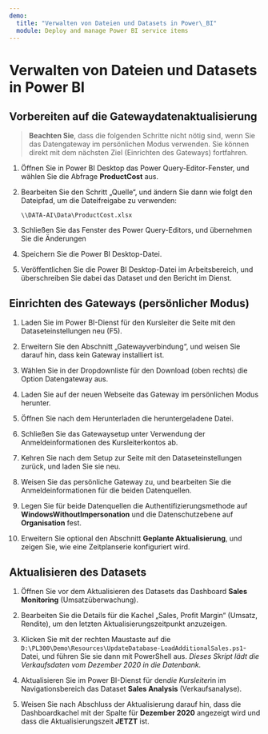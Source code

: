 ```yaml
---
demo:
  title: "Verwalten von Dateien und Datasets in Power\_BI"
  module: Deploy and manage Power BI service items
---
```

# Verwalten von Dateien und Datasets in Power BI

## Vorbereiten auf die Gatewaydatenaktualisierung

> **Beachten Sie**, dass die folgenden Schritte nicht nötig sind, wenn Sie das Datengateway im persönlichen Modus verwenden. Sie können direkt mit dem nächsten Ziel (Einrichten des Gateways) fortfahren.

1. Öffnen Sie in Power BI Desktop das Power Query-Editor-Fenster, und wählen Sie die Abfrage **ProductCost** aus.

1. Bearbeiten Sie den Schritt „Quelle“, und ändern Sie dann wie folgt den Dateipfad, um die Dateifreigabe zu verwenden:

    `\\DATA-AI\Data\ProductCost.xlsx`

1. Schließen Sie das Fenster des Power Query-Editors, und übernehmen Sie die Änderungen

1. Speichern Sie die Power BI Desktop-Datei.

1. Veröffentlichen Sie die Power BI Desktop-Datei im Arbeitsbereich, und überschreiben Sie dabei das Dataset und den Bericht im Dienst.

## Einrichten des Gateways (persönlicher Modus)

1. Laden Sie im Power BI-Dienst für den Kursleiter die Seite mit den Dataseteinstellungen neu (F5).

1. Erweitern Sie den Abschnitt „Gatewayverbindung“, und weisen Sie darauf hin, dass kein Gateway installiert ist.

1. Wählen Sie in der Dropdownliste für den Download (oben rechts) die Option Datengateway aus.

1. Laden Sie auf der neuen Webseite das Gateway im persönlichen Modus herunter.

1. Öffnen Sie nach dem Herunterladen die heruntergeladene Datei.

1. Schließen Sie das Gatewaysetup unter Verwendung der Anmeldeinformationen des Kursleiterkontos ab.

1. Kehren Sie nach dem Setup zur Seite mit den Dataseteinstellungen zurück, und laden Sie sie neu.

1. Weisen Sie das persönliche Gateway zu, und bearbeiten Sie die Anmeldeinformationen für die beiden Datenquellen.

1. Legen Sie für beide Datenquellen die Authentifizierungsmethode auf **WindowsWithoutImpersonation** und die Datenschutzebene auf **Organisation** fest.

1. Erweitern Sie optional den Abschnitt **Geplante Aktualisierung**, und zeigen Sie, wie eine Zeitplanserie konfiguriert wird.

## Aktualisieren des Datasets

1. Öffnen Sie vor dem Aktualisieren des Datasets das Dashboard **Sales Monitoring** (Umsatzüberwachung).

1. Bearbeiten Sie die Details für die Kachel „Sales, Profit Margin“ (Umsatz, Rendite), um den letzten Aktualisierungszeitpunkt anzuzeigen.

1. Klicken Sie mit der rechten Maustaste auf die `D:\PL300\Demo\Resources\UpdateDatabase-LoadAdditionalSales.ps1`-Datei, und führen Sie sie dann mit PowerShell aus. *Dieses Skript lädt die Verkaufsdaten vom Dezember 2020 in die Datenbank.*

1. Aktualisieren Sie im Power BI-Dienst für den*die Kursleiter*in im Navigationsbereich das Dataset **Sales Analysis** (Verkaufsanalyse).

1. Weisen Sie nach Abschluss der Aktualisierung darauf hin, dass die Dashboardkachel mit der Spalte für **Dezember 2020** angezeigt wird und dass die Aktualisierungszeit **JETZT** ist.
